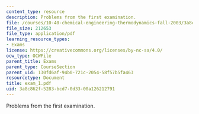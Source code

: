 ```yaml
---
content_type: resource
description: Problems from the first examination.
file: /courses/10-40-chemical-engineering-thermodynamics-fall-2003/3a8c862f5283bcd70d3300a126212791_exam_1.pdf
file_size: 212653
file_type: application/pdf
learning_resource_types:
- Exams
license: https://creativecommons.org/licenses/by-nc-sa/4.0/
ocw_type: OCWFile
parent_title: Exams
parent_type: CourseSection
parent_uid: 130fd6af-94b0-721c-2054-58f57b5fa463
resourcetype: Document
title: exam_1.pdf
uid: 3a8c862f-5283-bcd7-0d33-00a126212791
---
```

Problems from the first examination.